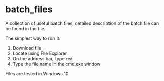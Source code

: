 # batch_files
A collection of useful batch files; detailed description of the batch file can be found in the file.

The simplest way to run it:
1. Download file
2. Locate using File Explorer
3. On the address bar, type `cmd`
4. Type the file name in the cmd.exe window

Files are tested in Windows 10
